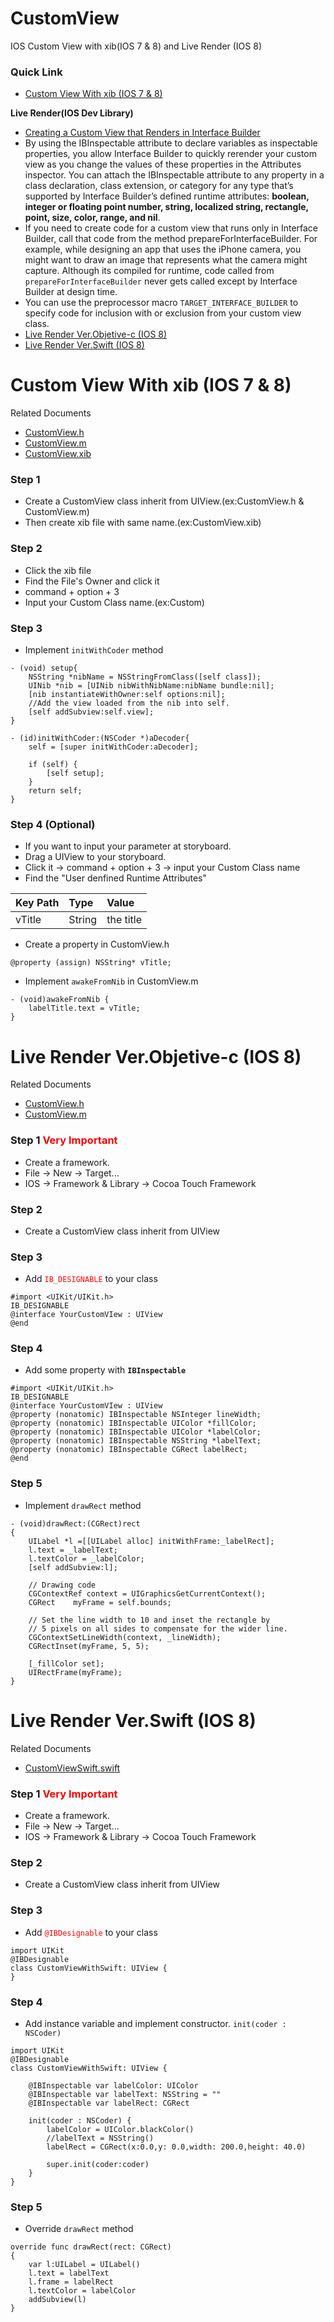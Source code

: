 CustomView
==========

IOS Custom View with xib(IOS 7 &amp; 8) and Live Render (IOS 8)

### Quick Link

 * [Custom View With xib (IOS 7 &amp; 8)](#xib)

__Live Render(IOS Dev Library)__

 * [Creating a Custom View that Renders in Interface Builder](https://developer.apple.com/library/prerelease/ios/recipes/xcode_help-IB_objects_media/CreatingaLiveViewofaCustomObject.html#//apple_ref/doc/uid/TP40014224-CH41-SW1)
  * By using the IBInspectable attribute to declare variables as inspectable properties, you allow Interface Builder to quickly rerender your custom view as you change the values of these properties in the Attributes inspector. You can attach the IBInspectable attribute to any property in a class declaration, class extension, or category for any type that’s supported by Interface Builder’s defined runtime attributes: __boolean, integer or floating point number, string, localized string, rectangle, point, size, color, range, and nil__.
  * If you need to create code for a custom view that runs only in Interface Builder, call that code from the method prepareForInterfaceBuilder. For example, while designing an app that uses the iPhone camera, you might want to draw an image that represents what the camera might capture. Although its compiled for runtime, code called from `prepareForInterfaceBuilder` never gets called except by Interface Builder at design time.
  * You can use the preprocessor macro `TARGET_INTERFACE_BUILDER` to specify code for inclusion with or exclusion from your custom view class.
  * [Live Render Ver.Objetive-c (IOS 8)](#liveRenderObjc)
  * [Live Render Ver.Swift (IOS 8)](#liveRenderSwift)

# <a name="xib"></a>Custom View With xib (IOS 7 &amp; 8)

Related Documents

 * [CustomView.h](CustomViewTest/TemplateView1.h)
 * [CustomView.m](CustomViewTest/TemplateView1.m)
 * [CustomView.xib](CustomViewTest/TemplateView1.xib)

### Step 1
 * Create a CustomView class inherit from UIView.(ex:CustomView.h & CustomView.m)
 * Then create xib file with same name.(ex:CustomView.xib)

### Step 2
 * Click the xib file
 * Find the File's Owner and click it
 * command + option + 3
 * Input your Custom Class name.(ex:Custom)

### Step 3
 * Implement `initWithCoder` method

<pre><code>- (void) setup{
    NSString *nibName = NSStringFromClass([self class]);
    UINib *nib = [UINib nibWithNibName:nibName bundle:nil];
    [nib instantiateWithOwner:self options:nil];
    //Add the view loaded from the nib into self.
    [self addSubview:self.view];
}

- (id)initWithCoder:(NSCoder *)aDecoder{
    self = [super initWithCoder:aDecoder];

    if (self) {
        [self setup];
    }
    return self;
}
</code></pre>

### Step 4 (Optional)
 * If you want to input your parameter at storyboard.
 * Drag a UIView to your storyboard.
 * Click it -> command + option + 3 -> input your Custom Class name
 * Find the "User denfined Runtime Attributes"

| Key Path     | Type         | Value  |
| :------------ |:--------------|:-------|
|vTitle|String|the title|

 * Create a property in CustomView.h

<pre><code>@property (assign) NSString* vTitle;</code></pre>

 * Implement `awakeFromNib` in CustomView.m

<pre><code>- (void)awakeFromNib {
    labelTitle.text = vTitle;
}</code></pre>

# <a name="liveRenderObjc"></a>Live Render Ver.Objetive-c (IOS 8)

Related Documents

 * [CustomView.h](CustomViewObjc/CustomViewObjetiveC.h)
 * [CustomView.m](CustomViewObjc/CustomViewObjetiveC.m)

### Step 1 <font color="red">__Very Important__</font>
 * Create a framework.
 * File -> New -> Target...
 * IOS -> Framework & Library -> Cocoa Touch Framework

### Step 2
 * Create a CustomView class inherit from UIView

### Step 3
 * Add <font color="red">`IB_DESIGNABLE`</font> to your class

<pre><code>#import &lt;UIKit/UIKit.h&gt;
IB_DESIGNABLE
@interface YourCustomVIew : UIView
@end
</code></pre>

### Step 4
 * Add some property with __`IBInspectable`__

<pre><code>#import &lt;UIKit/UIKit.h&gt;
IB_DESIGNABLE
@interface YourCustomVIew : UIView
@property (nonatomic) IBInspectable NSInteger lineWidth;
@property (nonatomic) IBInspectable UIColor *fillColor;
@property (nonatomic) IBInspectable UIColor *labelColor;
@property (nonatomic) IBInspectable NSString *labelText;
@property (nonatomic) IBInspectable CGRect labelRect;
@end
</code></pre>

### Step 5
 * Implement `drawRect` method

<pre><code>- (void)drawRect:(CGRect)rect
{
    UILabel *l =[[UILabel alloc] initWithFrame:_labelRect];
    l.text = _labelText;
    l.textColor = _labelColor;
    [self addSubview:l];

    // Drawing code
    CGContextRef context = UIGraphicsGetCurrentContext();
    CGRect    myFrame = self.bounds;

    // Set the line width to 10 and inset the rectangle by
    // 5 pixels on all sides to compensate for the wider line.
    CGContextSetLineWidth(context, _lineWidth);
    CGRectInset(myFrame, 5, 5);

    [_fillColor set];
    UIRectFrame(myFrame);
}
</code></pre>

# <a name="liveRenderSwift"></a>Live Render Ver.Swift (IOS 8)

Related Documents

 * [CustomViewSwift.swift](CustomViewSwift/CustomViewWithSwift.swift)

### Step 1 <font color="red">__Very Important__</font>
 * Create a framework.
 * File -> New -> Target...
 * IOS -> Framework & Library -> Cocoa Touch Framework

### Step 2
 * Create a CustomView class inherit from UIView

### Step 3
 * Add <font color="red">`@IBDesignable`</font> to your class

<pre><code>import UIKit
@IBDesignable
class CustomViewWithSwift: UIView {
}
</code></pre>

### Step 4
 * Add instance variable and implement constructor. `init(coder : NSCoder)`

<pre><code>import UIKit
@IBDesignable
class CustomViewWithSwift: UIView {

    @IBInspectable var labelColor: UIColor
    @IBInspectable var labelText: NSString = ""
    @IBInspectable var labelRect: CGRect

    init(coder : NSCoder) {
        labelColor = UIColor.blackColor()
        //labelText = NSString()
        labelRect = CGRect(x:0.0,y: 0.0,width: 200.0,height: 40.0)

        super.init(coder:coder)
    }
}
</code></pre>

### Step 5
 * Override `drawRect` method

<pre><code>override func drawRect(rect: CGRect)
{
    var l:UILabel = UILabel()
    l.text = labelText
    l.frame = labelRect
    l.textColor = labelColor
    addSubview(l)
}
</code></pre>
